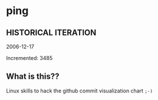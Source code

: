 # ping

## HISTORICAL ITERATION
2006-12-17

Incremented: 3485

## What is this?? 
Linux skills to hack the github commit visualization chart `;-)`

